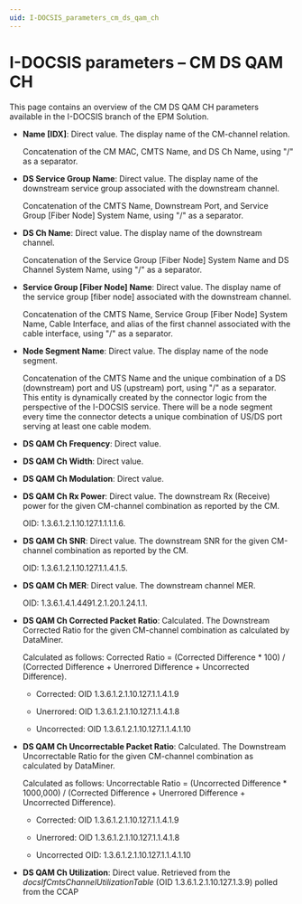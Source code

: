 ```yaml
---
uid: I-DOCSIS_parameters_cm_ds_qam_ch
---
```


# I-DOCSIS parameters – CM DS QAM CH

This page contains an overview of the CM DS QAM CH parameters available in the I-DOCSIS branch of the EPM Solution.

- **Name \[IDX]**: Direct value. The display name of the CM-channel relation.

  Concatenation of the CM MAC, CMTS Name, and DS Ch Name, using "/" as a separator.

- **DS Service Group Name**: Direct value. The display name of the downstream service group associated with the downstream channel.

  Concatenation of the CMTS Name, Downstream Port, and Service Group \[Fiber Node] System Name, using "/" as a separator.

- **DS Ch Name**: Direct value. The display name of the downstream channel.

  Concatenation of the Service Group \[Fiber Node] System Name and DS Channel System Name, using "/" as a separator.

- **Service Group \[Fiber Node] Name**: Direct value. The display name of the service group \[fiber node] associated with the downstream channel.

  Concatenation of the CMTS Name, Service Group \[Fiber Node] System Name, Cable Interface, and alias of the first channel associated with the cable interface, using "/" as a separator.

- **Node Segment Name**: Direct value. The display name of the node segment.

  Concatenation of the CMTS Name and the unique combination of a DS (downstream) port and US (upstream) port, using "/" as a separator. This entity is dynamically created by the connector logic from the perspective of the I-DOCSIS service. There will be a node segment every time the connector detects a unique combination of US/DS port serving at least one cable modem.

- **DS QAM Ch Frequency**: Direct value.

- **DS QAM Ch Width**: Direct value.

- **DS QAM Ch Modulation**: Direct value.

- **DS QAM Ch Rx Power**: Direct value. The downstream Rx (Receive) power for the given CM-channel combination as reported by the CM.

  OID: 1.3.6.1.2.1.10.127.1.1.1.1.6.

- **DS QAM Ch SNR**: Direct value. The downstream SNR for the given CM-channel combination as reported by the CM.

  OID: 1.3.6.1.2.1.10.127.1.1.4.1.5.

- **DS QAM Ch MER**: Direct value. The downstream channel MER.

  OID: 1.3.6.1.4.1.4491.2.1.20.1.24.1.1.

- **DS QAM Ch Corrected Packet Ratio**: Calculated. The Downstream Corrected Ratio for the given CM-channel combination as calculated by DataMiner.

  Calculated as follows: Corrected Ratio = (Corrected Difference * 100) / (Corrected Difference + Unerrored Difference + Uncorrected Difference).

  - Corrected: OID 1.3.6.1.2.1.10.127.1.1.4.1.9

  - Unerrored: OID 1.3.6.1.2.1.10.127.1.1.4.1.8

  - Uncorrected: OID 1.3.6.1.2.1.10.127.1.1.4.1.10

- **DS QAM Ch Uncorrectable Packet Ratio**: Calculated. The Downstream Uncorrectable Ratio for the given CM-channel combination as calculated by DataMiner.

  Calculated as follows: Uncorrectable Ratio = (Uncorrected Difference * 1000,000) / (Corrected Difference + Unerrored Difference + Uncorrected Difference).

  - Corrected: OID 1.3.6.1.2.1.10.127.1.1.4.1.9

  - Unerrored: OID 1.3.6.1.2.1.10.127.1.1.4.1.8

  - Uncorrected OID: 1.3.6.1.2.1.10.127.1.1.4.1.10

- **DS QAM Ch Utilization**: Direct value. Retrieved from the *docsIfCmtsChannelUtilizationTable* (OID 1.3.6.1.2.1.10.127.1.3.9) polled from the CCAP

